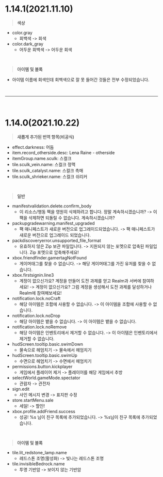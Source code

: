 # 1.14.1(2021.11.10)  
 > **색상**  
  - color.gray  
    - 회백색 -> 회색  
  - color.dark_gray  
    - 어두운 회백색 -> 어두운 회색  
  
<br>
  
 > **아이템 및 블록**  
  - 아이템 이름에 회색인데 회백색으로 잘 못 들어간 것들은 전부 수정되었습니다.
  
<br>
<hr>
<br>
  
# 1.14.0(2021.10.22)  
 > **새롭게 추가된 번역 항목(비공식)**  
  - effect.darkness: 어둠  
  - item.record_otherside.desc: Lena Raine - otherside  
  - itemGroup.name.sculk: 스컬크  
  - tile.sculk_vein.name: 스컬크 정맥  
  - tile.sculk_catalyst.name: 스컬크 촉매  
  - tile.sculk_shrieker.name: 스컬크 쉬리커  
  
<br>
  
 > **일반**  
  - manifestvalidation.delete.confirm_body  
    - 이 리소스/행동 팩을 영원히 삭제하려고 합니다. 정말 계속하시겠습니까? -> 이 팩을 삭제하면 되돌릴 수 없습니다. 계속하시겠습니까?  
  - packupgradewarning.manifest_upgraded  
    - 팩 매니페스트가 새로운 버전으로 업그레이드되었습니다. -> 팩 매니페스트가 새로운 버전으로 업그레이드 되었습니다.  
  - packdiscoveryerror.unsupported_file_format  
    - 유효하지 않은 Zip 보관 파일입니다. -> 지원되지 않는 포멧으로 압축된 파일입니다. Zip 포멧으로 압축해주세요!  
  - xbox.friendfinder.gamertagNotFound  
    - 게이머태그를 찾을 수 없습니다. -> 해당 게이머태그를 가진 유저를 찾을 수 없습니다.  
  - xbox.firstsignin.line3  
    - 계정이 없으신가요? 계정을 만들어 도전 과제를 얻고 Realm과 서버에 참여하세요! -> 계정이 없으신가요? 그럼 계정을 생성해서 도전 과제를 달성하거나 Realm에 참여해보세요!  
  - notification.lock.noCraft  
    - 해당 아이템은 조합에 사용할 수 없습니다. -> 이 아이템을 조합에 사용할 수 없습니다.  
  - notification.lock.noDrop  
    - 해당 아이템은 뱉을 수 없습니다. -> 이 아이템은 뱉을 수 없습니다.  
  - notification.lock.noRemove  
    - 해당 아이템은 인벤토리에서 제거할 수 없습니다. -> 이 아이템은 인벤토리에서 제거할 수 없습니다.  
  - hudScreen.tooltip.basic.swimDown  
    - 물속으로 헤엄치기 -> 물속에서 헤엄치기  
  - hudScreen.tooltip.basic.swimUp  
    - 수면으로 헤엄치기 -> 수면에서 헤엄치기  
  - permissions.button.kickplayer  
    - 게임에서 플레이어 제거 -> 플레이어를 해당 게임에서 추방  
  - selectWorld.gameMode.spectator  
    - 관람자 -> 관전자  
  - sign.edit  
    - 사인 메시지 변경 -> 표지판 수정  
  - store.startMenu.sale  
    - 세일! -> 할인!  
  - xbox.profile.addFriend.success  
    - 성공! %s 님이 친구 목록에 추가되었습니다. -> %s님이 친구 목록에 추가되었습니다.  
  
<br>
  
 > **아이템 및 블록**  
  - tile.lit_redstone_lamp.name  
    - 레드스톤 조명(활성화) -> 빛나는 레드스톤 조명  
  - tile.invisibleBedrock.name  
    - 투명 기반암 -> 보이지 않는 기반암  

